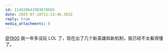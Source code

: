 ```yaml
---
id: 114828641983678565
date: 2025-07-10T11:13:46.362Z
reply: true
media_attachments: 0
---
```


[@1900](https://social.1900.live/@1900) 我一年多没玩 LOL 了，现在出了几个新英雄和新机制，我已经不太看得懂了。

